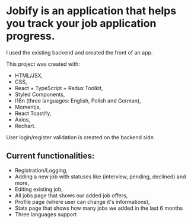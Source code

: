 # Jobify is an application that helps you track your job application progress.

I used the existing backend and created the front of an app.

This project was created with:

- HTML/JSX,
- CSS,
- React + TypeScript + Redux Toolkit,
- Styled Components,
- I18n (three languages: English, Polish and German),
- Momentjs,
- React Toastify,
- Axios,
- Rechart.

User login/register validation is created on the backend side.

## Current functionalities:

- Registration/Logging,
- Adding a new job with statuses like (interview, pending, declined) and more,
- Editing existing job,
- All jobs page that shows our added job offers,
- Profile page (where user can change it's informations),
- Stats page that shows how many jobs we added in the last 6 months
- Three languages support
